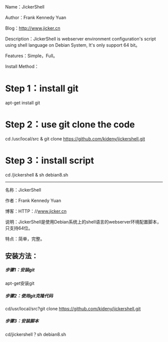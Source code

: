 Name：JickerShell

Author：Frank Kennedy Yuan

Blog：http://www.jicker.cn

Description：JickerShell is webserver environment configuration's script using shell language on Debian System, It's only support 64 bit。

Features：Simple，Full。

Install Method：

# Step 1：install git
apt-get install git

# Step 2：use git clone the code
cd  /usr/local/src & git clone https://github.com/kideny/jickershell.git

# Step 3：install script
cd /jickershell & sh debian8.sh

------------------------------------------------------------------------------------------------------------------------------------------------
名称：JickerShell

作者：Frank Kennedy Yuan

博客：HTTP：//www.jicker.cn


说明：JickerShell是使用Debian系统上的shell语言的webserver环境配置脚本，只支持64位。

特点：简单，完整。

## 安装方法：

##### 步骤1：安装git

apt-get安装git

##### 步骤2：使用git克隆代码

cd/usr/local/src?git clone https://github.com/kideny/jickershell.git

##### 步骤3：安装脚本

cd/jickershell？sh debian8.sh